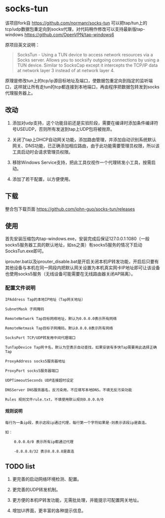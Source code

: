 # socks-tun

该项目fork自 <https://github.com/normanr/socks-tun> 可以把tap/tun上的tcp/udp数据包重定向到socks代理，对代码稍作修改可以支持最新版tap-windows <https://github.com/OpenVPN/tap-windows6>

原项目英文说明：

>SocksTun - Using a TUN device to access network resources via a Socks server.  Allows you to socksify outgoing connections by using a TUN device. Similar to SocksCap except it intercepts the TCP/IP data at network layer 3 instead of at network layer 4.


原理是修改tun上的tcp/ip源目标地址及端口，使数据包重定向到指定的监听端口，这样就让所有走tun的tcp都连接到本地端口，再由程序把数据包转发到socks代理服务器上。

## 改动

1. 添加对udp支持，这个功能目前还是实验阶段，需要在编译时添加条件编译符号USEUDP，否则所有发送到tap上UDP包将被抛弃。

2. 关闭了tap上DHCP自动网关功能，添加路由管理，并添加自动识别系统默认网关、DNS功能，已正确添加相应路由，由于此功能需要管理员权限，所以该工具启动时会请求管理员权限。

3. 移除Windows Service支持，把此工具仅视作一个代理转发小工具，按需启动。

4. 添加了若干配置，以方便使用。

## 下载

整合包下载页面 https://github.com/john-guo/socks-tun/releases

## 使用

首先安装压缩包内tap-windows.exe，安装完成后保证127.0.0.1:1080（一般socks5服务器工具的默认地址，如ss之类）有socks5服务的情况下启动SocksTun.exe即可。

iprouter.bat以及iprouter_disable.bat是开启关闭本机IP转发功能，开启后只要有其他设备与本机在同一网段内把默认网关设置为本机真实网卡IP地址即可让该设备也使用socks5服务（无线设备可能需要在无线路由器关闭AP隔离）。

### 配置文件说明

    IPAddress Tap的本地IP地址（Tap网关地址）
    
    SubnetMask 子网掩码

    RemoteNetwork Tap目标网络地址，默认为0.0.0.0表示所有网络

    RemoteNetmask Tap目标子网掩码，默认0.0.0.0表示所有网络

    SocksPort TCP/UDP转发用中间代理端口

    TunTapDevice Tap网卡名，默认为空表示自动查找，如果安装有多快Tap需要用此选择正确Tap

    ProxyAddress socks5服务器地址

    ProxyPort socks5服务器端口

    UDPTimeoutSeconds UDP连接超时设定
	
    DNSServer DNS服务器名，反污染用，不应填写本地DNS，不填无反污染功能
	
    Rules 规则文件rule.txt，不填使用默认规则0.0.0.0/0

#### 规则说明
    
    每行为一条ip段，表示这段ip通过代理，每行第一个字符如果是-则表示该段ip是直连。

    如：
    
        0.0.0.0/0 表示所有ip都通过代理
	
        -8.8.8.8/32 表示8.8.8.8是直连

## TODO list

1. 更完善的启动网络环境检测、配置。

2. 更完善的UDP转发机制。

3. 更方便的本机IP转发功能，无需批处理，并能提示可配置网关地址。

4. 增加UI界面，更丰富的各种提示信息。
